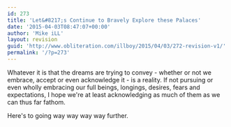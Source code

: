 ```yaml
---
id: 273
title: 'Let&#8217;s Continue to Bravely Explore these Palaces'
date: '2015-04-03T08:47:07+00:00'
author: 'Mike iLL'
layout: revision
guid: 'http://www.obliteration.com/illboy/2015/04/03/272-revision-v1/'
permalink: '/?p=273'
---
```


Whatever it is that the dreams are trying to convey - whether or not we embrace, accept or even acknowledge it - is a reality. If not pursuing or even wholly embracing our full beings, longings, desires, fears and expectations, I hope we're at least acknowledging as much of them as we can thus far fathom.

Here's to going way way way way further.